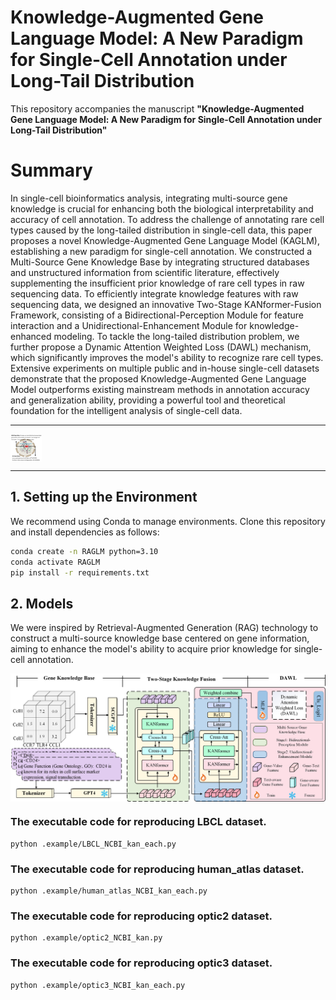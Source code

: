 # Knowledge-Augmented Gene Language Model: A New Paradigm for Single-Cell Annotation under Long-Tail Distribution

This repository accompanies the manuscript **"Knowledge-Augmented Gene Language Model: A New Paradigm for Single-Cell Annotation under Long-Tail Distribution"** 

# Summary
In single-cell bioinformatics analysis, integrating multi-source gene knowledge is crucial for enhancing both the biological interpretability and accuracy of cell annotation. To address the challenge of annotating rare cell types caused by the long-tailed distribution in single-cell data, this paper proposes a novel Knowledge-Augmented Gene Language Model (KAGLM), establishing a new paradigm for single-cell annotation. We constructed a Multi-Source Gene Knowledge Base by integrating structured databases and unstructured information from scientific literature, effectively supplementing the insufficient prior knowledge of rare cell types in raw sequencing data. To efficiently integrate knowledge features with raw sequencing data, we designed an innovative Two-Stage KANformer-Fusion Framework, consisting of a Bidirectional-Perception Module for feature interaction and a Unidirectional-Enhancement Module for knowledge-enhanced modeling.
To tackle the long-tailed distribution problem, we further propose a Dynamic Attention Weighted Loss (DAWL) mechanism, which significantly improves the model's ability to recognize rare cell types. Extensive experiments on multiple public and in-house single-cell datasets demonstrate that the proposed Knowledge-Augmented Gene Language Model outperforms existing mainstream methods in annotation accuracy and generalization ability, providing a powerful tool and theoretical foundation for the intelligent analysis of single-cell data.

---
<img align="center" src="./figs/introduce1.png" width=50 />

---

## 1. Setting up the Environment

We recommend using Conda to manage environments. Clone this repository and install dependencies as follows:

```bash
conda create -n RAGLM python=3.10
conda activate RAGLM
pip install -r requirements.txt
```

## 2.  Models

We were inspired by Retrieval-Augmented Generation (RAG) technology to construct a multi-source knowledge base centered on gene information, aiming to enhance the model's ability to acquire prior knowledge for single-cell annotation.

<img align="center" src="./figs/method4.png" width=1000 />



### The executable code for reproducing LBCL dataset.

```
python .example/LBCL_NCBI_kan_each.py
```

### The executable code for reproducing human_atlas dataset.

```
python .example/human_atlas_NCBI_kan_each.py
```

### The executable code for reproducing optic2 dataset.

```
python .example/optic2_NCBI_kan.py
```

### The executable code for reproducing optic3 dataset.

```
python .example/optic3_NCBI_kan_each.py
```

